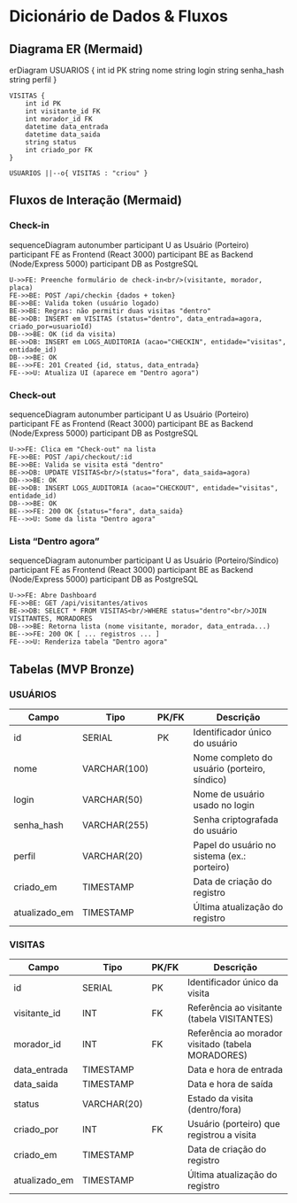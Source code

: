 # Dicionário de Dados & Fluxos

## Diagrama ER (Mermaid)

erDiagram
    USUARIOS {
        int id PK
        string nome
        string login
        string senha_hash
        string perfil
    }

    VISITAS {
        int id PK
        int visitante_id FK
        int morador_id FK
        datetime data_entrada
        datetime data_saida
        string status
        int criado_por FK
    }

    USUARIOS ||--o{ VISITAS : "criou" }

## Fluxos de Interação (Mermaid)
### Check-in

sequenceDiagram
    autonumber
    participant U as Usuário (Porteiro)
    participant FE as Frontend (React 3000)
    participant BE as Backend (Node/Express 5000)
    participant DB as PostgreSQL

    U->>FE: Preenche formulário de check-in<br/>(visitante, morador, placa)
    FE->>BE: POST /api/checkin {dados + token}
    BE->>BE: Valida token (usuário logado)
    BE->>BE: Regras: não permitir duas visitas "dentro"
    BE->>DB: INSERT em VISITAS (status="dentro", data_entrada=agora, criado_por=usuarioId)
    DB-->>BE: OK (id da visita)
    BE->>DB: INSERT em LOGS_AUDITORIA (acao="CHECKIN", entidade="visitas", entidade_id)
    DB-->>BE: OK
    BE-->>FE: 201 Created {id, status, data_entrada}
    FE-->>U: Atualiza UI (aparece em "Dentro agora")


### Check-out

sequenceDiagram
    autonumber
    participant U as Usuário (Porteiro)
    participant FE as Frontend (React 3000)
    participant BE as Backend (Node/Express 5000)
    participant DB as PostgreSQL

    U->>FE: Clica em "Check-out" na lista
    FE->>BE: POST /api/checkout/:id
    BE->>BE: Valida se visita está "dentro"
    BE->>DB: UPDATE VISITAS<br/>(status="fora", data_saida=agora)
    DB-->>BE: OK
    BE->>DB: INSERT LOGS_AUDITORIA (acao="CHECKOUT", entidade="visitas", entidade_id)
    DB-->>BE: OK
    BE-->>FE: 200 OK {status="fora", data_saida}
    FE-->>U: Some da lista "Dentro agora"


### Lista “Dentro agora”

sequenceDiagram
    autonumber
    participant U as Usuário (Porteiro/Síndico)
    participant FE as Frontend (React 3000)
    participant BE as Backend (Node/Express 5000)
    participant DB as PostgreSQL

    U->>FE: Abre Dashboard
    FE->>BE: GET /api/visitantes/ativos
    BE->>DB: SELECT * FROM VISITAS<br/>WHERE status="dentro"<br/>JOIN VISITANTES, MORADORES
    DB-->>BE: Retorna lista (nome visitante, morador, data_entrada...)
    BE-->>FE: 200 OK [ ... registros ... ]
    FE-->>U: Renderiza tabela "Dentro agora"

## Tabelas (MVP Bronze)
### USUÁRIOS

| Campo        | Tipo           | PK/FK | Descrição                                      |
|--------------|----------------|-------|------------------------------------------------|
| id           | SERIAL         | PK    | Identificador único do usuário                 |
| nome         | VARCHAR(100)   |       | Nome completo do usuário (porteiro, síndico)   |
| login        | VARCHAR(50)    |       | Nome de usuário usado no login                 |
| senha_hash   | VARCHAR(255)   |       | Senha criptografada do usuário                 |
| perfil       | VARCHAR(20)    |       | Papel do usuário no sistema (ex.: porteiro)    |
| criado_em    | TIMESTAMP      |       | Data de criação do registro                    |
| atualizado_em| TIMESTAMP      |       | Última atualização do registro                 |


### VISITAS

| Campo        | Tipo           | PK/FK | Descrição                                      |
|--------------|----------------|-------|------------------------------------------------|
| id           | SERIAL         | PK    | Identificador único da visita                  |
| visitante_id | INT            | FK    | Referência ao visitante (tabela VISITANTES)    |
| morador_id   | INT            | FK    | Referência ao morador visitado (tabela MORADORES) |
| data_entrada | TIMESTAMP      |       | Data e hora de entrada                         |
| data_saida   | TIMESTAMP      |       | Data e hora de saída                           |
| status       | VARCHAR(20)    |       | Estado da visita (dentro/fora)                 |
| criado_por   | INT            | FK    | Usuário (porteiro) que registrou a visita      |
| criado_em    | TIMESTAMP      |       | Data de criação do registro                    |
| atualizado_em| TIMESTAMP      |       | Última atualização do registro                 |
